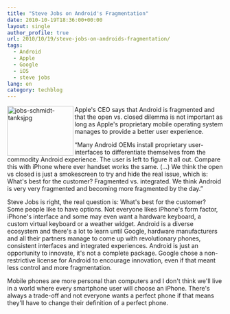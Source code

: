 ```yaml
---
title: "Steve Jobs on Android's Fragmentation"
date: 2010-10-19T18:36:00+00:00
layout: single
author_profile: true
url: 2010/10/19/steve-jobs-on-androids-fragmentation/
tags:
  - Android
  - Apple
  - Google
  - iOS
  - steve jobs
lang: en
category: techblog
---
```

[<img title="jobs-schmidt-tanksjpg" border="0" alt="jobs-schmidt-tanksjpg" align="left" src="http://lh4.ggpht.com/_vaUVXcmC3OI/TL3eNttEShI/AAAAAAAACwo/IvGJlBNcKto/jobs-schmidt-tanksjpg_thumb.jpg?imgmax=800" width="154" height="116" />](http://lh6.ggpht.com/_vaUVXcmC3OI/TL3eMXHLwgI/AAAAAAAACwk/YSapP9vAzNU/s1600-h/jobs-schmidt-tanksjpg%5B2%5D.jpg)Apple's CEO says that Android is fragmented and that the open vs. closed dilemma is not important as long as Apple's proprietary mobile operating system manages to provide a better user experience.

“Many Android OEMs install proprietary user-interfaces to differentiate themselves from the commodity Android experience. The user is left to figure it all out. Compare this with iPhone where ever handset works the same. (…) We think the open vs closed is just a smokescreen to try and hide the real issue, which is: What's best for the customer? Fragmented vs. integrated. We think Android is very very fragmented and becoming more fragmented by the day.”

Steve Jobs is right, the real question is: What's best for the customer? Some people like to have options. Not everyone likes iPhone's form factor, iPhone's interface and some may even want a hardware keyboard, a custom virtual keyboard or a weather widget. Android is a diverse ecosystem and there's a lot to learn until Google, hardware manufacturers and all their partners manage to come up with revolutionary phones, consistent interfaces and integrated experiences. Android is just an opportunity to innovate, it's not a complete package. Google chose a non-restrictive license for Android to encourage innovation, even if that meant less control and more fragmentation.

Mobile phones are more personal than computers and I don't think we'll live in a world where every smartphone user will choose an iPhone. There's always a trade-off and not everyone wants a perfect phone if that means they'll have to change their definition of a perfect phone.

<p align="center">